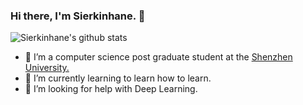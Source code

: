 ### Hi there, I'm Sierkinhane. 👋
![Sierkinhane's github stats](https://github-readme-stats.anuraghazra1.vercel.app/api?username=Sierkinhane&show_icons=true&theme=radical)

- 🔭 I’m a computer science post graduate student at the <a href='https://www.szu.edu.cn'>Shenzhen University.</a>
- 🌱 I’m currently learning to learn how to learn.
- 🤔 I’m looking for help with Deep Learning.
<!--
**Sierkinhane/Sierkinhane** is a ✨ _special_ ✨ repository because its `README.md` (this file) appears on your GitHub profile.

Here are some ideas to get you started:

- 🔭 I’m currently working on ...
- 🌱 I’m currently learning ...
- 👯 I’m looking to collaborate on ...
- 🤔 I’m looking for help with ...
- 💬 Ask me about ...
- 📫 How to reach me: ...
- 😄 Pronouns: ...
- ⚡ Fun fact: ...
-->
